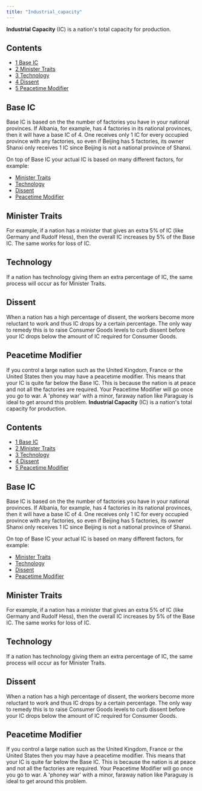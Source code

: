 ```yaml
---
title: "Industrial_capacity"
---
```


**Industrial Capacity** (IC) is a nation's total capacity for
production.

  

## Contents

-   [ 1 Base IC ](#Base_IC)
-   [ 2 Minister Traits ](#Minister_Traits)
-   [ 3 Technology ](#Technology)
-   [ 4 Dissent ](#Dissent)
-   [ 5 Peacetime Modifier ](#Peacetime_Modifier)

##  Base IC 

Base IC is based on the the number of factories you have in your
national provinces. If Albania, for example, has 4 factories in its
national provinces, then it will have a base IC of 4. One receives only
1 IC for every occupied province with any factories, so even if Beijing
has 5 factories, its owner Shanxi only receives 1 IC since Beijing is
not a national province of Shanxi.

On top of Base IC your actual IC is based on many different factors, for
example:

-   [Minister Traits](/Minister_Traits "Minister Traits")
-   [Technology](/Technology "Technology")
-   [Dissent](/Dissent "Dissent")
-   [Peacetime
    Modifier](/index.php?title=Peacetime_Modifier&action=edit&redlink=1 "Peacetime Modifier (page does not exist)")

##  Minister Traits 

For example, if a nation has a minister that gives an extra 5% of IC
(like Germany and Rudolf Hess), then the overall IC increases by 5% of
the Base IC. The same works for loss of IC.

##  Technology 

If a nation has technology giving them an extra percentage of IC, the
same process will occur as for Minister Traits.

##  Dissent 

When a nation has a high percentage of dissent, the workers become more
reluctant to work and thus IC drops by a certain percentage. The only
way to remedy this is to raise Consumer Goods levels to curb dissent
before your IC drops below the amount of IC required for Consumer Goods.

##  Peacetime Modifier 

If you control a large nation such as the United Kingdom, France or the
United States then you may have a peacetime modifier. This means that
your IC is quite far below the Base IC. This is because the nation is at
peace and not all the factories are required. Your Peacetime Modifier
will go once you go to war. A 'phoney war' with a minor, faraway nation
like Paraguay is ideal to get around this problem.
**Industrial Capacity** (IC) is a nation's total capacity for
production.

  

## Contents

-   [ 1 Base IC ](#Base_IC)
-   [ 2 Minister Traits ](#Minister_Traits)
-   [ 3 Technology ](#Technology)
-   [ 4 Dissent ](#Dissent)
-   [ 5 Peacetime Modifier ](#Peacetime_Modifier)

##  Base IC 

Base IC is based on the the number of factories you have in your
national provinces. If Albania, for example, has 4 factories in its
national provinces, then it will have a base IC of 4. One receives only
1 IC for every occupied province with any factories, so even if Beijing
has 5 factories, its owner Shanxi only receives 1 IC since Beijing is
not a national province of Shanxi.

On top of Base IC your actual IC is based on many different factors, for
example:

-   [Minister Traits](/Minister_Traits "Minister Traits")
-   [Technology](/Technology "Technology")
-   [Dissent](/Dissent "Dissent")
-   [Peacetime
    Modifier](/index.php?title=Peacetime_Modifier&action=edit&redlink=1 "Peacetime Modifier (page does not exist)")

##  Minister Traits 

For example, if a nation has a minister that gives an extra 5% of IC
(like Germany and Rudolf Hess), then the overall IC increases by 5% of
the Base IC. The same works for loss of IC.

##  Technology 

If a nation has technology giving them an extra percentage of IC, the
same process will occur as for Minister Traits.

##  Dissent 

When a nation has a high percentage of dissent, the workers become more
reluctant to work and thus IC drops by a certain percentage. The only
way to remedy this is to raise Consumer Goods levels to curb dissent
before your IC drops below the amount of IC required for Consumer Goods.

##  Peacetime Modifier 

If you control a large nation such as the United Kingdom, France or the
United States then you may have a peacetime modifier. This means that
your IC is quite far below the Base IC. This is because the nation is at
peace and not all the factories are required. Your Peacetime Modifier
will go once you go to war. A 'phoney war' with a minor, faraway nation
like Paraguay is ideal to get around this problem.
